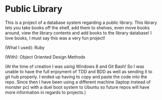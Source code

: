 Public Library
=======
This is a project of a database system regarding a public library.
This library lets you take books off the shelf, add them to shelves,
even move books around, view the library contents and add books
to the library database! I love books, I must say this was a very
fun project!

(What I used): Ruby

(With): Object Oriented Design Methods

(At the time of creation I was using Windows 8 and Git Bash!
So I was unable to have the full enjoyment of TDD and BDD as
well as sending it to git hub properly. I ended up having to copy
and paste the code into the repo. Since then I have been using a 
different machine (laptop instead of monster pc) with a duel 
boot system to Ubuntu so future repos will have more information
in regards to projects.)

